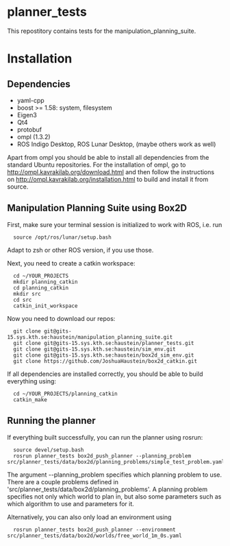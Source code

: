 # planner_tests
This repostitory contains tests for the manipulation_planning_suite.

# Installation

## Dependencies
- yaml-cpp
- boost >= 1.58: system, filesystem
- Eigen3
- Qt4
- protobuf
- ompl (1.3.2)
- ROS Indigo Desktop, ROS Lunar Desktop, (maybe others work as well)

Apart from ompl you should be able to install all dependencies from the standard Ubuntu repositories. 
For the installation of ompl, go to http://ompl.kavrakilab.org/download.html and then follow the instructions on 
http://ompl.kavrakilab.org/installation.html to build and install it from source.

## Manipulation Planning Suite using Box2D
First, make sure your terminal session is initialized to work with ROS, i.e. run 
```shell
  source /opt/ros/lunar/setup.bash
```
Adapt to zsh or other ROS version, if you use those.

Next, you need to create a catkin workspace:

```shell
  cd ~/YOUR_PROJECTS
  mkdir planning_catkin
  cd planning_catkin
  mkdir src
  cd src 
  catkin_init_workspace
```

Now you need to download our repos:
```shell
  git clone git@gits-15.sys.kth.se:haustein/manipulation_planning_suite.git
  git clone git@gits-15.sys.kth.se:haustein/planner_tests.git
  git clone git@gits-15.sys.kth.se:haustein/sim_env.git
  git clone git@gits-15.sys.kth.se:haustein/box2d_sim_env.git
  git clone https://github.com/JoshuaHaustein/box2d_catkin.git
```

If all dependencies are installed correctly, you should be able to build everything using: 
```shell
  cd ~/YOUR_PROJECTS/planning_catkin
  catkin_make
```

## Running the planner
If everything built successfully, you can run the planner using rosrun:
```shell
  source devel/setup.bash
  rosrun planner_tests box2d_push_planner --planning_problem src/planner_tests/data/box2d/planning_problems/simple_test_problem.yaml
```
The argument --planning_problem specifies which planning problem to use. There are a couple problems defined in 'src/planner_tests/data/box2d/planning_problems'.
A planning problem specifies not only which world to plan in, but also some parameters such as which algorithm to use and parameters for it.

Alternatively, you can also only load an environment using 
```shell
  rosrun planner_tests box2d_push_planner --environment src/planner_tests/data/box2d/worlds/free_world_1m_0s.yaml
```

